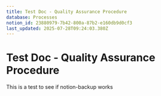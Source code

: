 ```yaml
---
title: Test Doc - Quality Assurance Procedure
database: Processes
notion_id: 23880979-7b42-800a-87b2-e160db9d0cf3
last_updated: 2025-07-28T09:24:03.380Z
---
```


# Test Doc - Quality Assurance Procedure


This is a test to see if notion-backup works

